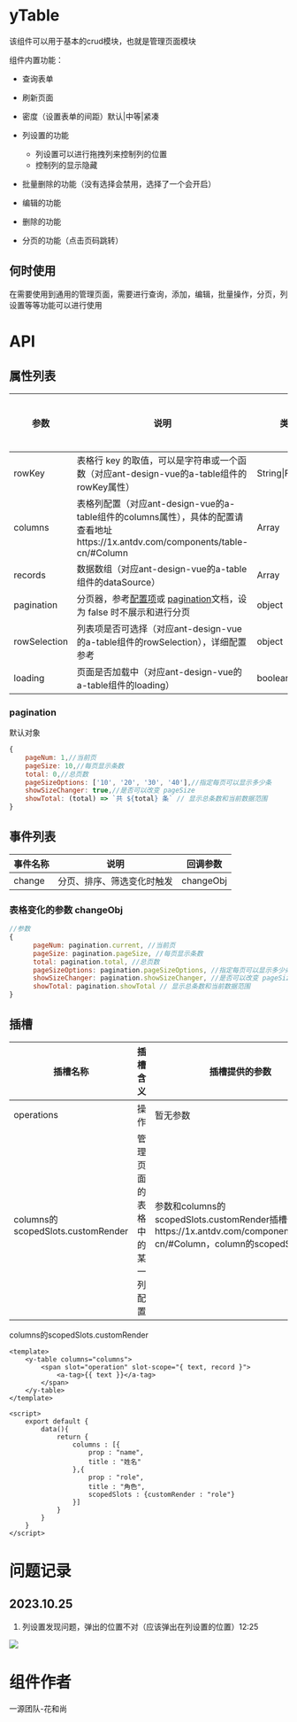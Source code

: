 # yTable 

该组件可以用于基本的crud模块，也就是管理页面模块

组件内置功能：

- 查询表单

- 刷新页面
- 密度（设置表单的间距）默认|中等|紧凑
- 列设置的功能
  - 列设置可以进行拖拽列来控制列的位置
  - 控制列的显示隐藏
- 批量删除的功能（没有选择会禁用，选择了一个会开启）
- 编辑的功能
- 删除的功能
- 分页的功能（点击页码跳转）



## 何时使用

在需要使用到通用的管理页面，需要进行查询，添加，编辑，批量操作，分页，列设置等等功能可以进行使用





# API

## 属性列表

| 参数         | 说明                                                         | 类型             | 默认值/实例 | 是否必填 |
| ------------ | ------------------------------------------------------------ | ---------------- | ----------- | -------- |
| rowKey       | 表格行 key 的取值，可以是字符串或一个函数（对应ant-design-vue的a-table组件的rowKey属性） | String\|Function | ''""        | 否       |
| columns      | 表格列配置（对应ant-design-vue的a-table组件的columns属性），具体的配置请查看地址https://1x.antdv.com/components/table-cn/#Column | Array            | []          | 否       |
| records      | 数据数组（对应ant-design-vue的a-table组件的dataSource）      | Array            | []          | 否       |
| pagination   | 分页器，参考[配置项](https://1x.antdv.com/components/table-cn/#pagination)或 [pagination](https://1x.antdv.com/components/pagination-cn/)文档，设为 false 时不展示和进行分页 | object           | {}          | 否       |
| rowSelection | 列表项是否可选择（对应ant-design-vue的a-table组件的rowSelection），详细配置参考 | object           | {}          | 否       |
| loading      | 页面是否加载中（对应ant-design-vue的a-table组件的loading）   | boolean\|object  | false       | 否       |



### pagination

默认对象

```js
{
    pageNum: 1,//当前页
    pageSize: 10,//每页显示条数
    total: 0,//总页数
    pageSizeOptions: ['10', '20', '30', '40'],//指定每页可以显示多少条
    showSizeChanger: true,//是否可以改变 pageSize
    showTotal: (total) => `共 ${total} 条` // 显示总条数和当前数据范围
}
```



## 事件列表

| 事件名称 | 说明                       | 回调参数  |
| -------- | -------------------------- | --------- |
| change   | 分页、排序、筛选变化时触发 | changeObj |



### 表格变化的参数 changeObj

```js
//参数
{
      pageNum: pagination.current, //当前页
      pageSize: pagination.pageSize, //每页显示条数
      total: pagination.total, //总页数
      pageSizeOptions: pagination.pageSizeOptions, //指定每页可以显示多少条
      showSizeChanger: pagination.showSizeChanger, //是否可以改变 pageSize	
      showTotal: pagination.showTotal // 显示总条数和当前数据范围
}
```



## 插槽

| 插槽名称                          | 插槽含义                     | 插槽提供的参数                                               |
| --------------------------------- | ---------------------------- | ------------------------------------------------------------ |
| operations                        | 操作                         | 暂无参数                                                     |
| columns的scopedSlots.customRender | 管理页面的表格中的某一列配置 | 参数和columns的scopedSlots.customRender插槽一致https://1x.antdv.com/components/table-cn/#Column，column的scopedSlots属性 |



columns的scopedSlots.customRender

```vue
<template>
	<y-table columns="columns">
    	<span slot="operation" slot-scope="{ text, record }">
            <a-tag>{{ text }}</a-tag> 
    	</span>
    </y-table>
</template>

<script>
	export default {
        data(){
            return {
                columns : [{
                    prop : "name",
                    title : "姓名"
                },{
                    prop : "role",
                    title : "角色",
                    scopedSlots : {customRender : "role"}
                }]
            }
        }
    }
</script>
```





# 问题记录

## 2023.10.25

1. 列设置发现问题，弹出的位置不对（应该弹出在列设置的位置）12:25

![](https://z1.ax1x.com/2023/10/25/piVAQMt.md.jpg)





# 组件作者

一源团队-花和尚